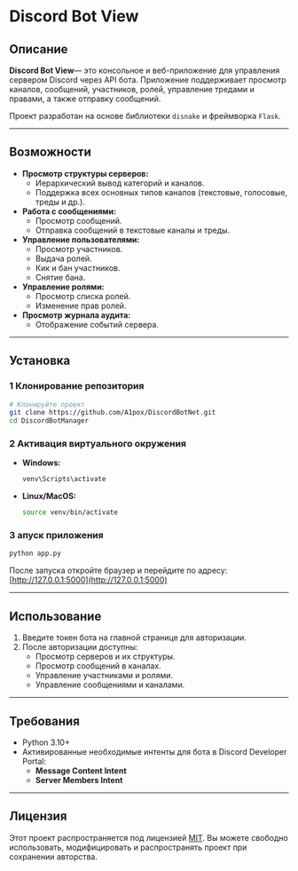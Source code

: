 # Discord Bot View

## Описание

**Discord Bot View**— это консольное и веб-приложение для управления сервером Discord через API бота. Приложение поддерживает просмотр каналов, сообщений, участников, ролей, управление тредами и правами, а также отправку сообщений.

Проект разработан на основе библиотеки `disnake` и фреймворка `Flask`.

---

## Возможности

- **Просмотр структуры серверов:**
  - Иерархический вывод категорий и каналов.
  - Поддержка всех основных типов каналов (текстовые, голосовые, треды и др.).
- **Работа с сообщениями:**
  - Просмотр сообщений.
  - Отправка сообщений в текстовые каналы и треды.
- **Управление пользователями:**
  - Просмотр участников.
  - Выдача ролей.
  - Кик и бан участников.
  - Снятие бана.
- **Управление ролями:**
  - Просмотр списка ролей.
  - Изменение прав ролей.
- **Просмотр журнала аудита:**
  - Отображение событий сервера.

---

## Установка

### 1 Клонирование репозитория
```bash
# Клонируйте проект
git clone https://github.com/A1pox/DiscordBotNet.git
cd DiscordBotManager
```

### 2 Активация виртуального окружения
- **Windows:**
  ```bash
  venv\Scripts\activate
  ```
- **Linux/MacOS:**
  ```bash
  source venv/bin/activate
  ```

### 3 апуск приложения
```bash
python app.py
```

После запуска откройте браузер и перейдите по адресу: [http://127.0.0.1:5000](http://127.0.0.1:5000)

---

## Использование

1. Введите токен бота на главной странице для авторизации.
2. После авторизации доступны:
   - Просмотр серверов и их структуры.
   - Просмотр сообщений в каналах.
   - Управление участниками и ролями.
   - Управление сообщениями и каналами.

---

## Требования

- Python 3.10+
- Активированные необходимые интенты для бота в Discord Developer Portal:
  - **Message Content Intent**
  - **Server Members Intent**

---

## Лицензия

Этот проект распространяется под лицензией [MIT](https://opensource.org/licenses/MIT). Вы можете свободно использовать, модифицировать и распространять проект при сохранении авторства.
